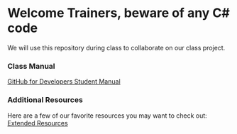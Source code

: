 # Welcome Trainers, beware of any C# code

We will use this repository during class to collaborate on our class project.

### Class Manual

[GitHub for Developers Student Manual](github-for-developers-student-manual.pdf)

### Additional Resources

Here are a few of our favorite resources you may want to check out: [Extended Resources](https://services.github.com/classnotes/)


